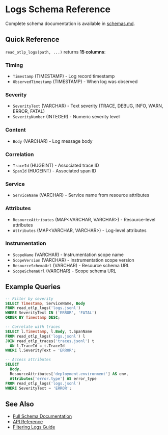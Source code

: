 # Logs Schema Reference

Complete schema documentation is available in [schemas.md](schemas.md#logs-read_otlp_logs).

## Quick Reference

`read_otlp_logs(path, ...)` returns **15 columns**:

### Timing
- `Timestamp` (TIMESTAMP) - Log record timestamp
- `ObservedTimestamp` (TIMESTAMP) - When log was observed

### Severity
- `SeverityText` (VARCHAR) - Text severity (TRACE, DEBUG, INFO, WARN, ERROR, FATAL)
- `SeverityNumber` (INTEGER) - Numeric severity level

### Content
- `Body` (VARCHAR) - Log message body

### Correlation
- `TraceId` (HUGEINT) - Associated trace ID
- `SpanId` (HUGEINT) - Associated span ID

### Service
- `ServiceName` (VARCHAR) - Service name from resource attributes

### Attributes
- `ResourceAttributes` (MAP<VARCHAR, VARCHAR>) - Resource-level attributes
- `Attributes` (MAP<VARCHAR, VARCHAR>) - Log-level attributes

### Instrumentation
- `ScopeName` (VARCHAR) - Instrumentation scope name
- `ScopeVersion` (VARCHAR) - Instrumentation scope version
- `ResourceSchemaUrl` (VARCHAR) - Resource schema URL
- `ScopeSchemaUrl` (VARCHAR) - Scope schema URL

## Example Queries

```sql
-- Filter by severity
SELECT Timestamp, ServiceName, Body
FROM read_otlp_logs('logs.jsonl')
WHERE SeverityText IN ('ERROR', 'FATAL')
ORDER BY Timestamp DESC;

-- Correlate with traces
SELECT l.Timestamp, l.Body, t.SpanName
FROM read_otlp_logs('logs.jsonl') l
JOIN read_otlp_traces('traces.jsonl') t
  ON l.TraceId = t.TraceId
WHERE l.SeverityText = 'ERROR';

-- Access attributes
SELECT
  Body,
  ResourceAttributes['deployment.environment'] AS env,
  Attributes['error.type'] AS error_type
FROM read_otlp_logs('logs.jsonl')
WHERE SeverityText = 'ERROR';
```

## See Also

- [Full Schema Documentation](schemas.md#logs-read_otlp_logs)
- [API Reference](api.md#logs)
- [Filtering Logs Guide](../guides/filtering-logs.md)
